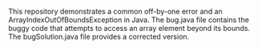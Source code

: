 This repository demonstrates a common off-by-one error and an ArrayIndexOutOfBoundsException in Java. The bug.java file contains the buggy code that attempts to access an array element beyond its bounds.  The bugSolution.java file provides a corrected version.